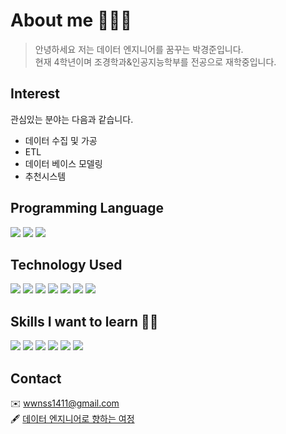 # About me 👨🏻‍💻

>안녕하세요 저는 데이터 엔지니어를 꿈꾸는 박경준입니다.  
>현재 4학년이며 조경학과&인공지능학부를 전공으로 재학중입니다.

  
## Interest

관심있는 분야는 다음과 같습니다.
- 데이터 수집 및 가공
- ETL
- 데이터 베이스 모델링
- 추천시스템  
  
  
## Programming Language 
<img src="https://img.shields.io/badge/Python-3776AB?style=for-the-badge&logo=Python&logoColor=white"> <img src="https://img.shields.io/badge/C/C++-A8B9CC?style=for-the-badge&logo=C&logoColor=white"> <img src="https://img.shields.io/badge/Java-FF9E0F?style=for-the-badge">

  
## Technology Used
<img src="https://img.shields.io/badge/FastAPI-009688?style=for-the-badge&logo=FastAPI&logoColor=white"> <img src="https://img.shields.io/badge/Numpy-013243?style=for-the-badge&logo=Numpy&logoColor=white"> <img src="https://img.shields.io/badge/Pandas-150458?style=for-the-badge&logo=Pandas&logoColor=white"> <img src="https://img.shields.io/badge/MySQL-4479A1?style=for-the-badge&logo=MySQL&logoColor=white"> <img src="https://img.shields.io/badge/AWS-FF9900?style=for-the-badge&logo=Amazon AWS&logoColor=white"> <img src="https://img.shields.io/badge/PyTorch-EE4C2C?style=for-the-badge&logo=PyTorch&logoColor=white"> <img src="https://img.shields.io/badge/TensorFlow-FF6F00?style=for-the-badge&logo=TensorFlow&logoColor=white">   

## Skills I want to learn 🏃🏻
<img src="https://img.shields.io/badge/Airflow-017CEE?style=for-the-badge&logo=Apache Airflow&logoColor=white">  <img src="https://img.shields.io/badge/Hadoop-66CCFF?style=for-the-badge&logo=apachehadoop&logoColor=white">  <img src="https://img.shields.io/badge/Kubernetes-326CE5?style=for-the-badge&logo=kubernetes&logoColor=white"> <img src="https://img.shields.io/badge/Docker-2496ED?style=for-the-badge&logo=Docker&logoColor=white"> <img src="https://img.shields.io/badge/Kafka-231F20?style=for-the-badge&logo=apachekafka&logoColor=white"> <img src="https://img.shields.io/badge/Spark-E25A1C?style=for-the-badge&logo=apachespark&logoColor=white">   



## Contact
✉️ wwnss1411@gmail.com  
🖋️ [데이터 엔지니어로 향하는 여정](https://wwns1411.tistory.com/)
